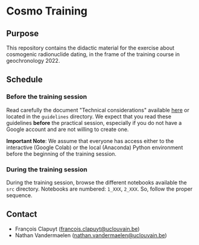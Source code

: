 # Cosmo Training

## Purpose

This repository contains the didactic material for the exercise about cosmogenic radionuclide dating, in the frame of the training course in geochronology 2022.

## Schedule

### Before the training session

Read carefully the document "Technical considerations" available [here](guidelines/technical-considerations.md) or located in the `guidelines` directory. We expect that you read these guidelines **before** the practical session, especially if you do not have a Google account and are not willing to create one.

**Important Note**: We assume that everyone has access either to the interactive (Google Colab) or the local (Anaconda) Python environment before the beginning of the training session.

### During the training session

During the training session, browse the different notebooks available the `src` directory. Notebooks are numbered: `1_XXX`, `2_XXX`. So, follow the proper sequence.

## Contact

- François Clapuyt ([francois.clapuyt@uclouvain.be](francois.clapuyt@uclouvain.be))
- Nathan Vandermaelen ([nathan.vandermaelen@uclouvain.be](nathan.vandermaelen@uclouvain.be))
